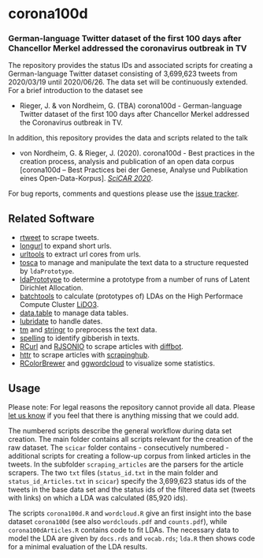# corona100d
### German-language Twitter dataset of the first 100 days after Chancellor Merkel addressed the coronavirus outbreak in TV

The repository provides the status IDs and associated scripts for creating a German-language Twitter dataset consisting of 3,699,623 tweets from 2020/03/19 until 2020/06/26. The data set will be continuously extended. For a brief introduction to the dataset see

* Rieger, J. & von Nordheim, G. (TBA) corona100d - German-language Twitter dataset of the first 100 days after Chancellor Merkel addressed the Coronavirus outbreak in TV.

In addition, this repository provides the data and scripts related to the talk

* von Nordheim, G. & Rieger, J. (2020). corona100d - Best practices in the creation process, analysis and publication of an open data corpus [corona100d – Best Practices bei der Genese, Analyse und Publikation eines Open-Data-Korpus]. [*SciCAR 2020*](https://sched.co/ejkZ).

For bug reports, comments and questions please use the [issue tracker](https://github.com/JonasRieger/corona100d/issues).

## Related Software
* [rtweet](https://github.com/ropensci/rtweet) to scrape tweets.
* [longurl](https://github.com/hrbrmstr/longurl) to expand short urls.
* [urltools](https://github.com/Ironholds/urltools) to extract url cores from urls.
* [tosca](https://github.com/Docma-TU/tosca) to manage and manipulate the text data to a structure requested by ``ldaPrototype``.
* [ldaPrototype](https://github.com/JonasRieger/ldaPrototype) to determine a prototype from a number of runs of Latent Dirichlet Allocation.
* [batchtools](https://github.com/mllg/batchtools) to calculate (prototypes of) LDAs on the High Performace Compute Cluster [LiDO3](https://www.lido.tu-dortmund.de/cms/en/LiDO3/index.html).
* [data.table](https://github.com/Rdatatable/data.table) to manage data tables.
* [lubridate](https://lubridate.tidyverse.org/) to handle dates.
* [tm](https://CRAN.R-project.org/package=tm) and [stringr](https://stringr.tidyverse.org/articles/from-base.html) to preprocess the text data.
* [spelling](https://github.com/ropensci/spelling) to identify gibberish in texts.
* [RCurl](https://uribo.github.io/rpkg_showcase/web/RCurl.html) and [RJSONIO](https://github.com/duncantl/RJSONIO) to scrape articles with [diffbot](https://www.diffbot.com/).
* [httr](https://github.com/r-lib/httr) to scrape articles with [scrapinghub](https://www.scrapinghub.com/).
* [RColorBrewer](https://cran.r-project.org/package=RColorBrewer) and [ggwordcloud](https://github.com/lepennec/ggwordcloud) to visualize some statistics.

## Usage
Please note: For legal reasons the repository cannot provide all data. Please [let us know](https://github.com/JonasRieger/corona100d/issues) if you feel that there is anything missing that we could add. 

The numbered scripts describe the general workflow during data set creation. The main folder contains all scripts relevant for the creation of the raw dataset. The ``scicar`` folder contains - consecutively numbered - additional scripts for creating a follow-up corpus from linked articles in the tweets. In the subfolder ``scraping_articles`` are the parsers for the article scrapers. The two ``txt`` files (``status_id.txt`` in the main folder and ``status_id_Articles.txt`` in ``scicar``) specify the 3,699,623 status ids of the tweets in the base data set and the status ids of the filtered data set (tweets with links) on which a LDA was calculated (85,920 ids).

The scripts ``corona100d.R`` and ``wordcloud.R`` give an first insight into the base dataset ``corona100d`` (see also ``wordclouds.pdf`` and ``counts.pdf``), while ``corona100dArticles.R`` contains code to fit LDAs. The necessary data to model the LDA are given by ``docs.rds`` and ``vocab.rds``; ``lda.R`` then shows code for a minimal evaluation of the LDA results.
